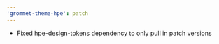 ```yaml
---
'grommet-theme-hpe': patch
---
```


- Fixed hpe-design-tokens dependency to only pull in patch versions
